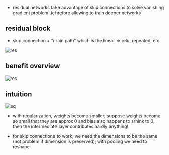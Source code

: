 - residual networks take advantage of skip connections to solve vanishing gradient problem ,tehrefore allowing to train deeper networks

## residual block
  - skip connection + "main path" which is the linear => relu, repeated, etc.
  
![res](https://i.gyazo.com/fb152f6c97c715091df0ca2ba460e54a.png)

## benefit overview

![res](https://i.gyazo.com/68e53cf99114af731f15a7c12233a2a0.png)

## intuition
![eq](https://i.gyazo.com/da3050bb5c5ec11fc018c061a3675b37.png)
- with regularization, weights become smaller; suppose weights become so small that they are approx 0 and bias also happens to srhink to 0; then the intermediate layer contributes hardly anything!

- for skip connections to work, we need the dimensions to be the same (not problem if dimension is preserved); with pooling we need to reshape
